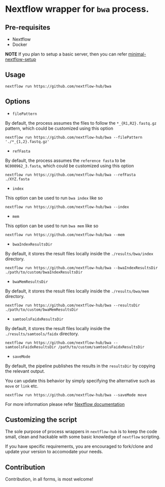 # Nextflow wrapper for `bwa` process.

## Pre-requisites

- Nextflow
- Docker 

**NOTE** If you plan to setup a basic server, then you can refer [minimal-nextflow-setup](https://github.com/nextflow-hub/minimal-nextflow-setup)

## Usage

```
nextflow run https://github.com/nextflow-hub/bwa
```

## Options


- `filePattern`

By default, the process assumes the files to follow the `*_{R1,R2}.fastq.gz` pattern, which could be customized using this option

```
nextflow run https://github.com/nextflow-hub/bwa --filePattern './*_{1,2}.fastq.gz'
```

- `refFasta`

By default, the process assumes the `reference fasta` to be `NC000962_3.fasta`, which could be customized using this option

```
nextflow run https://github.com/nextflow-hub/bwa --refFasta ./XYZ.fasta
```


- `index`

This option can be used to run `bwa index` like so 

```
nextflow run https://github.com/nextflow-hub/bwa --index
```


- `mem`

This option can be used to run `bwa mem` like so 

```
nextflow run https://github.com/nextflow-hub/bwa --mem
```


- `bwaIndexResultsDir`

By default, it stores the result files locally inside the `./results/bwa/index` directory.

```
nextflow run https://github.com/nextflow-hub/bwa --bwaIndexResultsDir ./path/to/custom/bwaIndexResultsDir
```


- `bwaMemResultsDir`

By default, it stores the result files locally inside the `./results/bwa/mem` directory.

```
nextflow run https://github.com/nextflow-hub/bwa --resultsDir ./path/to/custom/bwaMemResultsDir
```


- `samtoolsFaidxResultsDir`

By default, it stores the result files locally inside the `./results/samtools/faidx` directory.

```
nextflow run https://github.com/nextflow-hub/bwa --samtoolsFaidxResultsDir /path/to/custom/samtoolsFaidxResultsDir
```

- `saveMode`

By default, the pipeline publishes the results in the `resultsDir` by copying the relevant output.

You can update this behavior by simply specifying the alternative such as `move` or `link` etc. 

```
nextflow run https://github.com/nextflow-hub/bwa --saveMode move
```

For more information please refer [Nextflow documentation](https://www.nextflow.io/docs/latest/process.html#publishdir)

## Customizing the script

The sole purpose of process wrappers in `nextflow-hub` is to keep the code small, clean and hackable with some basic knowledge of `nextflow` scripting.

If you have specific requirements, you are encouraged to fork/clone and update your version to accomodate your needs. 


## Contribution

Contribution, in all forms, is most welcome!
